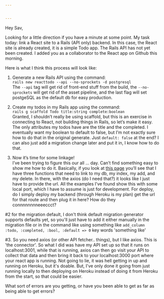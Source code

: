```yaml
---


---
```


<p>Hey Sav,</p>
<p>Looking for a little direction if you have a minute at some point. My task today: link a React site to a Rails (API only) backend. In this case, the React site is already created, it is a simple Todo app. The Rails API has not yet been created. I added you as a collaborator to the React app on Github this morning.</p>
<p>Here is what I think this process will look like:</p>
<ol>
<li>
<p>Generate a new Rails API using the command:<br>
<code>rails new reacttodo --api --no-sprockets -d postgresql</code><br>
The <code>--api</code> tag will get rid of front-end stuff from the build, the <code>--no-sprockets</code> will get rid of the asset pipeline, and the last flag will set postgeSQL as the default db for easy production.</p>
</li>
<li>
<p>Create my todos in my Rails app using the command:<br>
<code>rails g scaffold Todo title:string complete:boolean</code><br>
Granted, I shouldn’t really be using scaffold, but this is an exercise in connecting to React, not building things in Rails, so let’s make it easy. The only attributes my todos have are the title and the completed. I eventually want my boolean to default to false, but I’m not exactly sure how to do that in the original generate. Just <code>default: false</code> at the end? I can also just add a migration change later and put it in, I know how to do that.</p>
</li>
</ol>
<ol start="3">
<li>Now it’s time for some linkage!<br>
I’ve been trying to figure this our all … day. Can’t find something easy to show me how to do it. Basically, if you look at <a href="https://github.com/markevan100/react-todo-traversy/blob/master/src/App.js">this page</a> you’ll see that I have three functions that need to link to my db, my index, my add, and my delete. In there, with the axios (do I need that?) it looks like I just have to provide the url. All the examples I’ve found show this with some local port, which I have to assume is just for development. For deploy, do I simply deploy my backend (through Heroku is my plan) get the url for that route and then plug it in here? How do they connnnnnnneeeccct?</li>
</ol>

#2 for the migration default, I don't think default migration generator supports defaults yet, so you'll just have to add it either manually in the migration file or in the command like using something like 
<code>add_column :todo, :completed, :bool,  :default => 0</code>
key words 'something like'

#3. So you need axios (or other API fetcher.. things), but I like axios. This is 'the connector'. So what I did was have my API set up so that it runs on localhost:3001, while that is running, axios can then go visit your API to collect that data and then bring it back to your localhost:3000 port where your react app is running. 
Not going to lie, it was hell getting in up and running on Heroku, but it's doable. But, I've only done it going from just running locally to then deploying on Heroku instead of doing it from Heroku from the start, so that could be easier. 

What sort of errors are you getting, or have you been able to get as far as being able to get errors?





